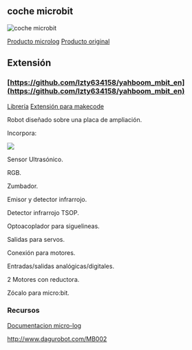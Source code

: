 
## coche microbit 

![coche microbit](https://microbit.micro-log.com/wp-content/uploads/2019/03/microbit-1024x576.jpg)

[Producto microlog](https://www.micro-log.com/microbit/3283-coche-microbit.html) [Producto original](https://category.yahboom.net/products/bitbot)


## Extensión

### [https://github.com/lzty634158/yahboom_mbit_en](https://github.com/lzty634158/yahboom_mbit_en)

[Librería](http://www.micro-log.com/librerias.hex) [Extensión para makecode](https://github.com/lzty634158/yahboom_mbit_en)



Robot diseñado sobre una placa de ampliación.

Incorpora:

![](https://cdn.shopify.com/s/files/1/0066/9686/1780/files/microbit_1_1024x1024.jpg?v=1553152274)

Sensor Ultrasónico.

RGB.

Zumbador.

Emisor y detector infrarrojo.

Detector infrarrojo TSOP.

Optoacoplador para siguelineas.

Salidas para servos.

Conexión para motores.

Entradas/salidas analógicas/digitales.

2 Motores con reductora.

Zócalo para micro:bit.


### Recursos

[Documentacion micro-log](https://microbit.micro-log.com/coche-microbit/)

http://www.dagurobot.com/MB002